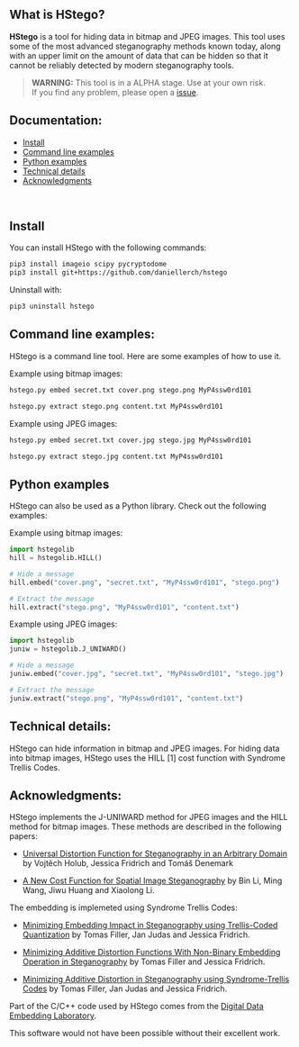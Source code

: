 ## What is HStego?


**HStego** is a tool for hiding data in bitmap and JPEG images.
This tool uses some of the most advanced steganography methods known today, along with an upper limit on the amount of data that can be hidden so that it cannot be reliably detected by modern steganography tools.


> **WARNING:** This tool is in a ALPHA stage. Use at your own risk. <br>
> If you find any problem, please open a [issue](https://github.com/daniellerch/hstego/issues).



## Documentation:
- [Install](#install)
- [Command line examples](#command-line-examples)
- [Python examples](#python-examples)
- [Technical details](technical-details)
- [Acknowledgments](#acknowledgments)
<br>


## Install

You can install HStego with the following commands:
```bash 
pip3 install imageio scipy pycryptodome
pip3 install git+https://github.com/daniellerch/hstego
```

Uninstall with:
```bash 
pip3 uninstall hstego
```



## Command line examples:

HStego is a command line tool. Here are some examples of how to use it.


Example using bitmap images:

```bash
hstego.py embed secret.txt cover.png stego.png MyP4ssw0rd101
```

```bash
hstego.py extract stego.png content.txt MyP4ssw0rd101
```



Example using JPEG images:

```bash
hstego.py embed secret.txt cover.jpg stego.jpg MyP4ssw0rd101
```

```bash
hstego.py extract stego.jpg content.txt MyP4ssw0rd101
```




## Python examples

HStego can also be used as a Python library. Check out the following examples:

Example using bitmap images:

```python
import hstegolib
hill = hstegolib.HILL()

# Hide a message
hill.embed("cover.png", "secret.txt", "MyP4ssw0rd101", "stego.png")

# Extract the message
hill.extract("stego.png", "MyP4ssw0rd101", "content.txt")
```


Example using JPEG images:

```python
import hstegolib
juniw = hstegolib.J_UNIWARD()

# Hide a message
juniw.embed("cover.jpg", "secret.txt", "MyP4ssw0rd101", "stego.jpg")

# Extract the message
juniw.extract("stego.png", "MyP4ssw0rd101", "content.txt")
```


## Technical details:

HStego can hide information in bitmap and JPEG images. For hiding data into
bitmap images, HStego uses the HILL [1] cost function with Syndrome Trellis
Codes. 


## Acknowledgments:

HStego implements the J-UNIWARD method for JPEG images and the HILL method for bitmap images. These
methods are described in the following papers:


- [Universal Distortion Function for Steganography in an Arbitrary Domain](https://doi.org/10.1186/1687-417X-2014-1) by Vojtěch Holub, Jessica Fridrich and Tomáš Denemark

- [A New Cost Function for Spatial Image Steganography](https://doi.org/10.1109/ICIP.2014.7025854) by Bin Li, Ming Wang, Jiwu Huang and Xiaolong Li.


The embedding is implemeted using Syndrome Trellis Codes:

- [Minimizing Embedding Impact in Steganography using Trellis-Coded Quantization](https://doi.org/10.1117/12.838002) by Tomas Filler, Jan Judas and Jessica Fridrich.

- [Minimizing Additive Distortion Functions With Non-Binary Embedding Operation in Steganography](https://doi.org/10.1109/WIFS.2010.5711444) by Tomas Filler and Jessica Fridrich.

- [Minimizing Additive Distortion in Steganography using Syndrome-Trellis Codes](https://doi.org/10.1109/TIFS.2011.2134094) by Tomas Filler, Jan Judas and Jessica Fridrich.


Part of the C/C++ code used by HStego comes from the [Digital Data Embedding Laboratory](http://dde.binghamton.edu/download/).

This software would not have been possible without their excellent work.





